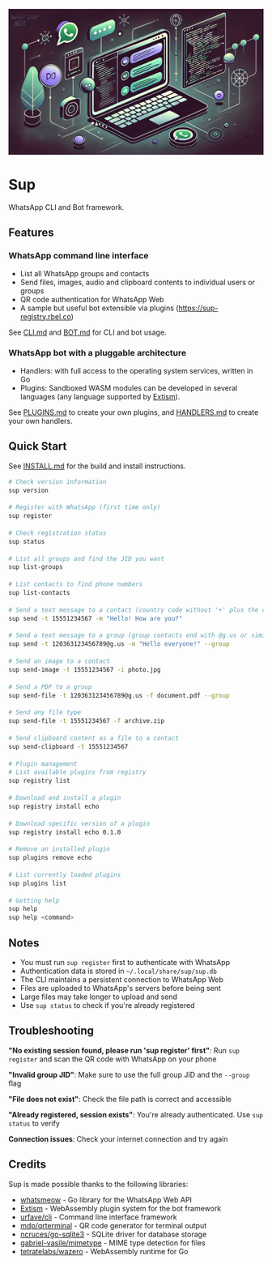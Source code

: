![](/images/banner.png)

# Sup

WhatsApp CLI and Bot framework.

## Features

### WhatsApp command line interface

- List all WhatsApp groups and contacts
- Send files, images, audio and clipboard contents to individual users or groups
- QR code authentication for WhatsApp Web
- A sample but useful bot extensible via plugins (https://sup-registry.rbel.co)

See [CLI.md](docs/CLI.md) and [BOT.md](docs/BOT.md) for CLI and bot usage.

### WhatsApp bot with a pluggable architecture

- Handlers: with full access to the operating system services, written in Go
- Plugins: Sandboxed WASM modules can be developed in several languages (any language supported by [Extism](https://extism.org/docs/quickstart/plugin-quickstart)).

See [PLUGINS.md](docs/PLUGINS.md) to create your own plugins, and [HANDLERS.md](docs/HANDLERS.md) to create your own handlers.

## Quick Start

See [INSTALL.md](/docs/INSTALL.md) for the build and install instructions.

```bash
# Check version information
sup version

# Register with WhatsApp (first time only)
sup register

# Check registration status
sup status

# List all groups and find the JID you want
sup list-groups

# List contacts to find phone numbers
sup list-contacts

# Send a text message to a contact (country code without '+' plus the contact number)
sup send -t 15551234567 -m "Hello! How are you?"

# Send a text message to a group (group contacts end with @g.us or similar)
sup send -t 120363123456789@g.us -m "Hello everyone!" --group

# Send an image to a contact
sup send-image -t 15551234567 -i photo.jpg

# Send a PDF to a group
sup send-file -t 120363123456789@g.us -f document.pdf --group

# Send any file type
sup send-file -t 15551234567 -f archive.zip

# Send clipboard content as a file to a contact
sup send-clipboard -t 15551234567

# Plugin management
# List available plugins from registry
sup registry list

# Download and install a plugin
sup registry install echo

# Download specific version of a plugin
sup registry install echo 0.1.0

# Remove an installed plugin
sup plugins remove echo

# List currently loaded plugins
sup plugins list

# Getting help
sup help
sup help <command>
```

## Notes

- You must run `sup register` first to authenticate with WhatsApp
- Authentication data is stored in `~/.local/share/sup/sup.db`
- The CLI maintains a persistent connection to WhatsApp Web
- Files are uploaded to WhatsApp's servers before being sent
- Large files may take longer to upload and send
- Use `sup status` to check if you're already registered

## Troubleshooting

**"No existing session found, please run 'sup register' first"**: Run `sup register` and scan the QR code with WhatsApp on your phone

**"Invalid group JID"**: Make sure to use the full group JID and the `--group` flag

**"File does not exist"**: Check the file path is correct and accessible

**"Already registered, session exists"**: You're already authenticated. Use `sup status` to verify

**Connection issues**: Check your internet connection and try again

## Credits

Sup is made possible thanks to the following libraries:

- [whatsmeow](https://github.com/tulir/whatsmeow) - Go library for the WhatsApp Web API
- [Extism](https://extism.org) - WebAssembly plugin system for the bot framework
- [urfave/cli](https://github.com/urfave/cli) - Command line interface framework
- [mdp/qrterminal](https://github.com/mdp/qrterminal) - QR code generator for terminal output
- [ncruces/go-sqlite3](https://github.com/ncruces/go-sqlite3) - SQLite driver for database storage
- [gabriel-vasile/mimetype](https://github.com/gabriel-vasile/mimetype) - MIME type detection for files
- [tetratelabs/wazero](https://github.com/tetratelabs/wazero) - WebAssembly runtime for Go
